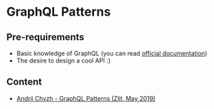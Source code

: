 # GraphQL Patterns

## Pre-requirements

 - Basic knowledge of GraphQL (you can read [official documentation](https://graphql.org/))
 - The desire to design a cool API :)

## Content

 - [Andrii Chyzh - GraphQL Patterns (Zlit, May 2019)](Andrii_Chyzh_-_GraphQL_Patterns_(Zlit,_May_2019).pdf)

